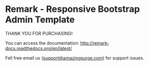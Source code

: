 # Remark - Responsive Bootstrap Admin Template

THANK YOU FOR PURCHASING!

You can access the documentation: http://remark-docs.readthedocs.org/en/latest/

Fell free email us (support@amazingsurge.com) for support issues.
